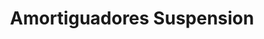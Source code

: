 ---
title: "Amortiguadores Suspension"
url: /barrios-unidos/amortiguadores-suspension/
shop: piezas de automóviles
---